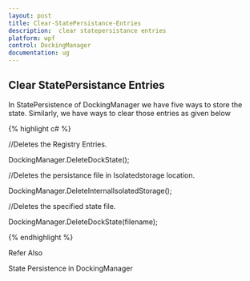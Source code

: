 ```yaml
---
layout: post
title: Clear-StatePersistance-Entries
description:  clear statepersistance entries
platform: wpf
control: DockingManager
documentation: ug
---
```


##  Clear StatePersistance Entries

In StatePersistence of DockingManager we have five ways to store the state. Similarly, we have ways to clear those entries as given below



{% highlight c# %}

//Deletes the Registry Entries.

DockingManager.DeleteDockState();



//Deletes the persistance file in Isolatedstorage location.

DockingManager.DeleteInternalIsolatedStorage();



//Deletes the specified state file.

DockingManager.DeleteDockState(filename);

{% endhighlight %}

Refer Also

State Persistence in DockingManager

